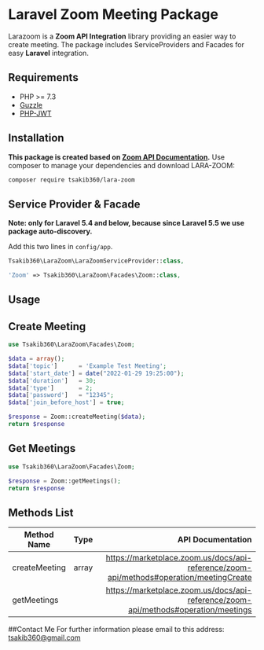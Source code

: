 # Laravel Zoom Meeting Package
Larazoom is a **Zoom API Integration** library providing an easier  way to create meeting. The package includes ServiceProviders and Facades for easy **Laravel** integration.

## Requirements
- PHP >= 7.3
- [Guzzle](https://packagist.org/packages/guzzlehttp/guzzle)
- [PHP-JWT](https://github.com/firebase/php-jwt)

Installation
------------

**This package is created based on [Zoom API Documentation](https://marketplace.zoom.us/docs/api-reference/zoom-api).**
Use composer to manage your dependencies and download LARA-ZOOM:

```bash
composer require tsakib360/lara-zoom
```

Service Provider & Facade
-------------------------

**Note: only for Laravel 5.4 and below, because since Laravel 5.5 we use package auto-discovery.**

Add this two lines in `config/app`.
```php
Tsakib360\LaraZoom\LaraZoomServiceProvider::class,
```
```php
'Zoom' => Tsakib360\LaraZoom\Facades\Zoom::class,
```

## Usage

Create Meeting
--------------
```php
use Tsakib360\LaraZoom\Facades\Zoom;

$data = array();
$data['topic'] 		= 'Example Test Meeting';
$data['start_date'] = date("2022-01-29 19:25:00");
$data['duration'] 	= 30;
$data['type'] 		= 2;
$data['password'] 	= "12345";
$data['join_before_host'] = true;

$response = Zoom::createMeeting($data);
return $response
```

Get Meetings
------------
```php
use Tsakib360\LaraZoom\Facades\Zoom;

$response = Zoom::getMeetings();
return $response
```

Methods List
------------

| Method Name   |   Type   |API Documentation |
|---------------|:--------:|-----------------------------------------------------------------------------:|
| createMeeting |  array   | https://marketplace.zoom.us/docs/api-reference/zoom-api/methods#operation/meetingCreate|
| getMeetings   |  | https://marketplace.zoom.us/docs/api-reference/zoom-api/methods#operation/meetings|

##Contact Me
For further information please email to this address: [tsakib360@gmail.com]()



